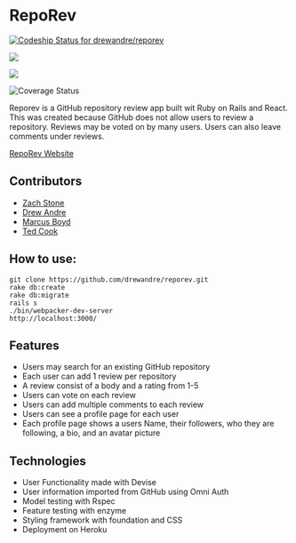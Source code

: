 # RepoRev


<span>[ ![Codeship Status for drewandre/reporev](https://app.codeship.com/projects/3a1278a0-94b9-0135-3636-26f9e1beef69/status?branch=master)](https://app.codeship.com/projects/251025)</span>

<span><a href="https://codeclimate.com/github/drewandre/reporev/maintainability"><img src="https://api.codeclimate.com/v1/badges/f9a53a27137391842426/maintainability" /></a></span>

<span><a href="https://codeclimate.com/github/drewandre/reporev/test_coverage"><img src="https://api.codeclimate.com/v1/badges/f9a53a27137391842426/test_coverage" /></a></span>

<span>![Coverage Status](https://coveralls.io/repos/drewandre/reporev/badge.png)
</span>

Reporev is a GitHub repository review app built wit Ruby on Rails and React.
This was created because GitHub does not allow users to review a repository.
Reviews may be voted on by many users. Users can also leave comments under reviews.

[RepoRev Website](https://reporev.herokuapp.com)

## Contributors
* [Zach Stone](https://github.com/zerovolts)
* [Drew Andre](https://github.com/drewandre)
* [Marcus Boyd](https://github.com/Marcus-boyd)
* [Ted Cook](https://github.com/CaptainAngus)

## How to use:
```
git clone https://github.com/drewandre/reporev.git
rake db:create
rake db:migrate
rails s
./bin/webpacker-dev-server
http://localhost:3000/
```

## Features
* Users may search for an existing GitHub repository
* Each user can add 1 review per repository
* A review consist of a body and a rating from 1-5
* Users can vote on each review
* Users can add multiple comments to each review
* Users can see a profile page for each user
* Each profile page shows a users Name, their followers, who they are following, a bio, and an avatar picture

## Technologies
* User Functionality made with Devise
* User information imported from GitHub using Omni Auth
* Model testing with Rspec
* Feature testing with enzyme
* Styling framework with foundation and CSS
* Deployment on Heroku 
